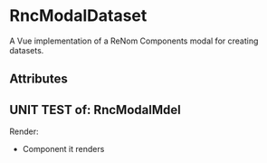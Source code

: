 # RncModalDataset

A Vue implementation of a ReNom Components modal for creating datasets.


## Attributes

## UNIT TEST of: RncModalMdel

Render:
- Component it renders
